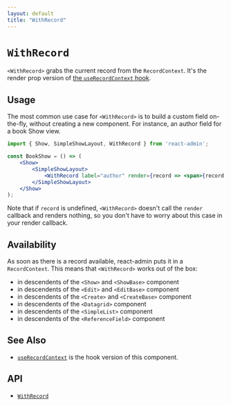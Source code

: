 ```yaml
---
layout: default
title: "WithRecord"
---
```


# `WithRecord`

`<WithRecord>` grabs the current record from the `RecordContext`. It's the render prop version of [the `useRecordContext` hook](./useRecordContext.md). 

## Usage

The most common use case for `<WithRecord>` is to build a custom field on-the-fly, without creating a new component. For instance, an author field for a book Show view. 

```jsx
import { Show, SimpleShowLayout, WithRecord } from 'react-admin';

const BookShow = () => (
    <Show>
        <SimpleShowLayout>
            <WithRecord label="author" render={record => <span>{record.author}</span>} />
        </SimpleShowLayout>
    </Show>
);
```

Note that if `record` is undefined, `<WithRecord>` doesn't call the `render` callback and renders nothing, so you don't have to worry about this case in your render callback.

## Availability

As soon as there is a record available, react-admin puts it in a `RecordContext`. This means that `<WithRecord>` works out of the box:

- in descendents of the `<Show>` and `<ShowBase>` component
- in descendents of the `<Edit>` and `<EditBase>` component
- in descendents of the `<Create>` and `<CreateBase>` component
- in descendents of the `<Datagrid>` component
- in descendents of the `<SimpleList>` component
- in descendents of the `<ReferenceField>` component

## See Also

* [`useRecordContext`](./useRecordContext.md) is the hook version of this component.

## API

* [`WithRecord`]

[`WithRecord`]: https://github.com/marmelab/react-admin/blob/master/packages/ra-core/src/controller/record/WithRecord.tsx
